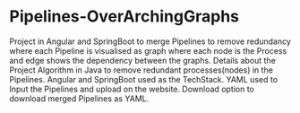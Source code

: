 # Pipelines-OverArchingGraphs
Project in Angular and SpringBoot to merge Pipelines to remove redundancy where each Pipeline is visualised as graph where each node is the Process and edge shows the dependency between the graphs.
Details about the Project
Algorithm in Java to remove redundant processes(nodes) in the Pipelines.
Angular and SpringBoot used as the TechStack.
YAML used to Input the Pipelines and upload on the website.
Download option to download merged Pipelines as YAML.
